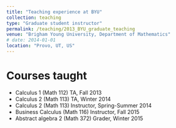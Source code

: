```yaml
---
title: "Teaching experience at BYU"
collection: teaching
type: "Graduate student instructor"
permalink: /teaching/2013_BYU_graduate_teaching
venue: "Brigham Young University, Department of Mathematics"
# date: 2014-01-01
location: "Provo, UT, US"
---
```


Courses taught
=======
* Calculus 1 (Math 112) TA, Fall 2013
* Calculus 2 (Math 113) TA, Winter 2014
* Calculus 2 (Math 113) Instructor, Spring-Summer 2014
* Business Calculus (Math 116) Instructor, Fall 2015
* Abstract algebra 2 (Math 372) Grader, Winter 2015
